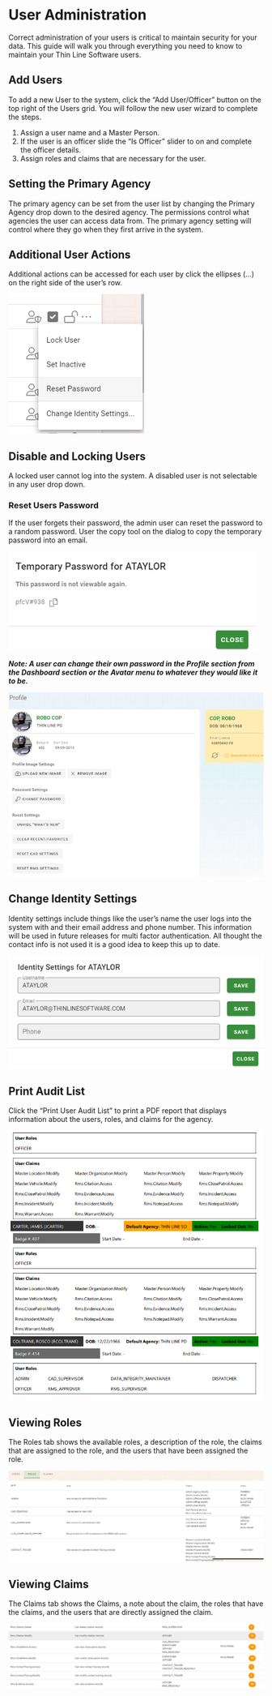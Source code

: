 # User Administration

Correct administration of your users is critical to maintain security for your data.  This guide will walk you through everything you need to know to maintain your Thin Line Software users.

## Add Users

To add a new User to the system, click the “Add User/Officer” button on the top right of the Users grid.  You will follow the new user wizard to complete the steps.
1.	Assign a user name and a Master Person.
2.	If the user is an officer slide the “Is Officer” slider to on and complete the officer details.
3.	Assign roles and claims that are necessary for the user.


## Setting the Primary Agency

The primary agency can be set from the user list by changing the Primary Agency drop down to the desired agency.  The permissions control what agencies the user can access data from.  The primary agency setting will control where they go when they first arrive in the system.

## Additional User Actions

Additional actions can be accessed for each user by click the ellipses (…) on the right side of the user’s row.

<img src="admin_additionaluseractions.png" />

## Disable and Locking Users

A locked user cannot log into the system.
A disabled user is not selectable in any user drop down.

### Reset Users Password

If the user forgets their password, the admin user can reset the password to a random password.  User the copy tool on the dialog to copy the temporary password into an email.

<img src="admin_resetuserpassword.png" />
 
***Note: A user can change their own password in the Profile section from the Dashboard section or the Avatar menu to whatever they would like it to be.***

<img src="admin_profile.png" />
 
## Change Identity Settings

Identity settings include things like the user’s name the user logs into the system with and their email address and phone number.  This information will be used in future releases for multi factor authentication.  All thought the contact info is not used it is a good idea to keep this up to date.

<img src="admin_identitysettings.png" />
 
## Print Audit List

Click the “Print User Audit List” to print a PDF report that displays information about the users, roles, and claims for the agency.

<img src="admin_printauditlist.png" />

## Viewing Roles

The Roles tab shows the available roles, a description of the role, the claims that are assigned to the role, and the users that have been assigned the role.

<img src="admin_viewroles.png" />
 
## Viewing Claims

The Claims tab shows the Claims, a note about the claim, the roles that have the claims, and the users that are directly assigned the claim.

<img src="admin_viewclaims.png" />
